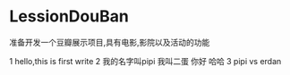 # LessionDouBan
准备开发一个豆瓣展示项目,具有电影,影院以及活动的功能

1 hello,this is first write 
2 我的名字叫pipi
我叫二蛋
你好
哈哈
3 pipi vs erdan

